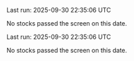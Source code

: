 

Last run: 2025-09-30 22:35:06 UTC

No stocks passed the screen on this date.


Last run: 2025-09-30 22:35:06 UTC

No stocks passed the screen on this date.
